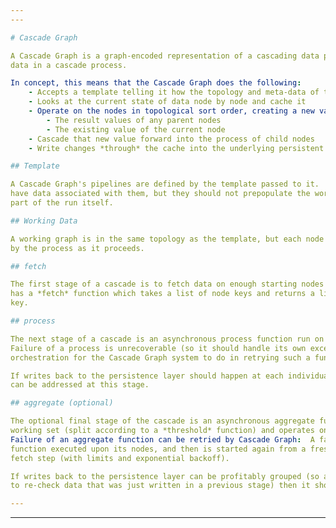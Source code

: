 ```yaml
---
---

# Cascade Graph

A Cascade Graph is a graph-encoded representation of a cascading data pipeline that changes graph-connected
data in a cascade process.

In concept, this means that the Cascade Graph does the following:
    - Accepts a template telling it how the topology and meta-data of the data
    - Looks at the current state of data node by node and cache it
    - Operate on the nodes in topological sort order, creating a new value from:
        - The result values of any parent nodes
        - The existing value of the current node
    - Cascade that new value forward into the process of child nodes
    - Write changes *through* the cache into the underlying persistent layer

## Template

A Cascade Graph's pipelines are defined by the template passed to it.  Nodes and Edges in the pipeline can
have data associated with them, but they should not prepopulate the working data that will be set as
part of the run itself.

## Working Data

A working graph is in the same topology as the template, but each node has additional data that is side-effected
by the process as it proceeds.

## fetch

The first stage of a cascade is to fetch data on enough starting nodes to begin processing.  The Cascade Graph
has a *fetch* function which takes a list of node keys and returns a list of NodeFetchData records, one for each
key.

## process

The next stage of a cascade is an asynchronous process function run on each node **individually**.
Failure of a process is unrecoverable (so it should handle its own exceptions), since there is no
orchestration for the Cascade Graph system to do in retrying such a function.

If writes back to the persistence layer should happen at each individual node, than persistence
can be addressed at this stage.

## aggregate (optional)

The optional final stage of the cascade is an asynchronous aggregate function that runs on subGraphs of the
working set (split according to a *threshold* function) and operates on many nodes simultaneously.
Failure of an aggregate function can be retried by Cascade Graph:  A failed graph has the *retry*
function executed upon its nodes, and then is started again from a fresh copy of sub-template at the
fetch step (with limits and exponential backoff).

If writes back to the persistence layer can be profitably grouped (so as to prevent delays due to needing
to re-check data that was just written in a previous stage) then it should be done in this stage.

---
```

---